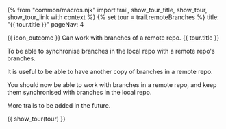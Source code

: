 {% from "common/macros.njk" import trail, show_tour_title, show_tour, show_tour_link with context %}
{% set tour = trail.remoteBranches %}
<frontmatter>
title: "{{ tour.title }}"
pageNav: 4
</frontmatter>

<span id="outcomes">{{ icon_outcome }} Can work with branches of a remote repo.</span>
<span id="title">{{ tour.title }}</span>

<span class="d-none" id="destination">To be able to synchronise branches in the local repo with a remote repo's branches.</span>

<span class="d-none" id="motivation">It is useful to be able to have another copy of branches in a remote repo.</span>

<span class="d-none" id="achievements">You should now be able to work with branches in a remote repo, and keep them synchronised with branches in the local repo.</span>

<span id="next">More trails to be added in the future.</span>

<div id="body">

{{ show_tour(tour) }}
</div>

<div id="extras">
</div>